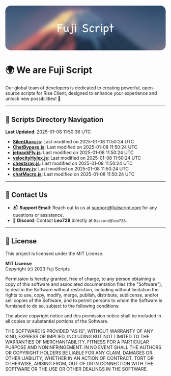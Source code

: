 ![Banner](.github/b.webp)

# 🌍 **We are Fuji Script**

Our global team of developers is dedicated to creating powerful, open-source scripts for Rise Client, designed to enhance your experience and unlock new possibilities! 🌟

---
<!-- SCRIPTS_NAVIGATION_START -->
## 📂 **Scripts Directory Navigation**

**Last Updated**: 2025-01-08 11:50:36 UTC

- **[SilentAura.js](scripts/SilentAura.js)**: Last modified on 2025-01-08 11:50:24 UTC
- **[ChatBypass.js](scripts/ChatBypass.js)**: Last modified on 2025-01-08 11:50:24 UTC
- **[jetpackFly.js](scripts/jetpackFly.js)**: Last modified on 2025-01-08 11:50:24 UTC
- **[velocityHylex.js](scripts/velocityHylex.js)**: Last modified on 2025-01-08 11:50:24 UTC
- **[chestxray.js](scripts/chestxray.js)**: Last modified on 2025-01-08 11:50:24 UTC
- **[bedxray.js](scripts/bedxray.js)**: Last modified on 2025-01-08 11:50:24 UTC
- **[chatMacro.js](scripts/chatMacro.js)**: Last modified on 2025-01-08 11:50:24 UTC

<!-- SCRIPTS_NAVIGATION_END -->

---

## 💬 **Contact Us**  
- 📬 **Support Email**: Reach out to us at [support@fujiscript.com](mailto:support@fujiscript.com) for any questions or assistance.  
- 💬 **Discord**: Contact **Leo728** directly at `Discord@leo728`.

---

## 📜 **License**

This project is licensed under the MIT License.  

**MIT License**  
Copyright (c) 2023 Fuji Scripts  

Permission is hereby granted, free of charge, to any person obtaining a copy of this software and associated documentation files (the "Software"), to deal in the Software without restriction, including without limitation the rights to use, copy, modify, merge, publish, distribute, sublicense, and/or sell copies of the Software, and to permit persons to whom the Software is furnished to do so, subject to the following conditions:  

The above copyright notice and this permission notice shall be included in all copies or substantial portions of the Software.  

THE SOFTWARE IS PROVIDED "AS IS", WITHOUT WARRANTY OF ANY KIND, EXPRESS OR IMPLIED, INCLUDING BUT NOT LIMITED TO THE WARRANTIES OF MERCHANTABILITY, FITNESS FOR A PARTICULAR PURPOSE AND NONINFRINGEMENT. IN NO EVENT SHALL THE AUTHORS OR COPYRIGHT HOLDERS BE LIABLE FOR ANY CLAIM, DAMAGES OR OTHER LIABILITY, WHETHER IN AN ACTION OF CONTRACT, TORT OR OTHERWISE, ARISING FROM, OUT OF OR IN CONNECTION WITH THE SOFTWARE OR THE USE OR OTHER DEALINGS IN THE SOFTWARE.  
